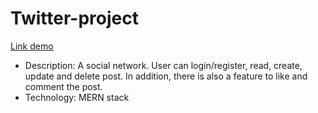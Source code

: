 # Twitter-project

[Link demo](https://acbloading...)

- Description: A social network. User can login/register, read, create, update and delete post. In addition, there is also a feature to like and comment the post.
- Technology: MERN stack
